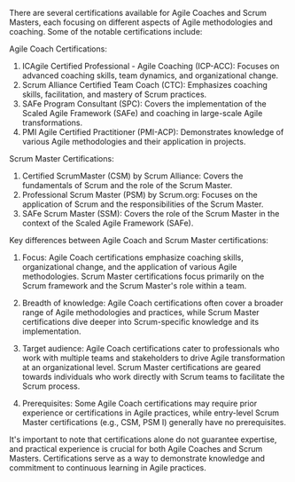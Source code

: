There are several certifications available for Agile Coaches and Scrum Masters, each focusing on different aspects of Agile methodologies and coaching. Some of the notable certifications include:

Agile Coach Certifications:
1. ICAgile Certified Professional - Agile Coaching (ICP-ACC): Focuses on advanced coaching skills, team dynamics, and organizational change.
2. Scrum Alliance Certified Team Coach (CTC): Emphasizes coaching skills, facilitation, and mastery of Scrum practices.
3. SAFe Program Consultant (SPC): Covers the implementation of the Scaled Agile Framework (SAFe) and coaching in large-scale Agile transformations.
4. PMI Agile Certified Practitioner (PMI-ACP): Demonstrates knowledge of various Agile methodologies and their application in projects.

Scrum Master Certifications:
1. Certified ScrumMaster (CSM) by Scrum Alliance: Covers the fundamentals of Scrum and the role of the Scrum Master.
2. Professional Scrum Master (PSM) by Scrum.org: Focuses on the application of Scrum and the responsibilities of the Scrum Master.
3. SAFe Scrum Master (SSM): Covers the role of the Scrum Master in the context of the Scaled Agile Framework (SAFe).

Key differences between Agile Coach and Scrum Master certifications:
1. Focus: Agile Coach certifications emphasize coaching skills, organizational change, and the application of various Agile methodologies. Scrum Master certifications focus primarily on the Scrum framework and the Scrum Master's role within a team.

2. Breadth of knowledge: Agile Coach certifications often cover a broader range of Agile methodologies and practices, while Scrum Master certifications dive deeper into Scrum-specific knowledge and its implementation.

3. Target audience: Agile Coach certifications cater to professionals who work with multiple teams and stakeholders to drive Agile transformation at an organizational level. Scrum Master certifications are geared towards individuals who work directly with Scrum teams to facilitate the Scrum process.

4. Prerequisites: Some Agile Coach certifications may require prior experience or certifications in Agile practices, while entry-level Scrum Master certifications (e.g., CSM, PSM I) generally have no prerequisites.

It's important to note that certifications alone do not guarantee expertise, and practical experience is crucial for both Agile Coaches and Scrum Masters. Certifications serve as a way to demonstrate knowledge and commitment to continuous learning in Agile practices.
